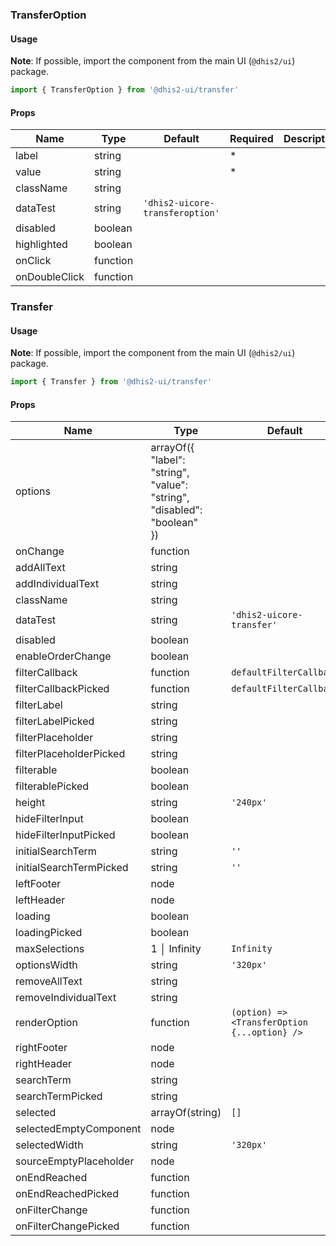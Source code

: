 ### TransferOption

#### Usage

**Note**: If possible, import the component from the main UI (`@dhis2/ui`) package.

```js
import { TransferOption } from '@dhis2-ui/transfer'
```

#### Props

| Name          | Type     | Default                         | Required | Description |
| ------------- | -------- | ------------------------------- | -------- | ----------- |
| label         | string   |                                 | \*       |             |
| value         | string   |                                 | \*       |             |
| className     | string   |                                 |          |             |
| dataTest      | string   | `'dhis2-uicore-transferoption'` |          |             |
| disabled      | boolean  |                                 |          |             |
| highlighted   | boolean  |                                 |          |             |
| onClick       | function |                                 |          |             |
| onDoubleClick | function |                                 |          |             |

### Transfer

#### Usage

**Note**: If possible, import the component from the main UI (`@dhis2/ui`) package.

```js
import { Transfer } from '@dhis2-ui/transfer'
```

#### Props

| Name                    | Type                                                                                        | Default                                      | Required | Description |
| ----------------------- | ------------------------------------------------------------------------------------------- | -------------------------------------------- | -------- | ----------- |
| options                 | arrayOf({<br/> "label": "string",<br/> "value": "string",<br/> "disabled": "boolean"<br/>}) |                                              | \*       |             |
| onChange                | function                                                                                    |                                              | \*       |             |
| addAllText              | string                                                                                      |                                              |          |             |
| addIndividualText       | string                                                                                      |                                              |          |             |
| className               | string                                                                                      |                                              |          |             |
| dataTest                | string                                                                                      | `'dhis2-uicore-transfer'`                    |          |             |
| disabled                | boolean                                                                                     |                                              |          |             |
| enableOrderChange       | boolean                                                                                     |                                              |          |             |
| filterCallback          | function                                                                                    | `defaultFilterCallback`                      |          |             |
| filterCallbackPicked    | function                                                                                    | `defaultFilterCallback`                      |          |             |
| filterLabel             | string                                                                                      |                                              |          |             |
| filterLabelPicked       | string                                                                                      |                                              |          |             |
| filterPlaceholder       | string                                                                                      |                                              |          |             |
| filterPlaceholderPicked | string                                                                                      |                                              |          |             |
| filterable              | boolean                                                                                     |                                              |          |             |
| filterablePicked        | boolean                                                                                     |                                              |          |             |
| height                  | string                                                                                      | `'240px'`                                    |          |             |
| hideFilterInput         | boolean                                                                                     |                                              |          |             |
| hideFilterInputPicked   | boolean                                                                                     |                                              |          |             |
| initialSearchTerm       | string                                                                                      | `''`                                         |          |             |
| initialSearchTermPicked | string                                                                                      | `''`                                         |          |             |
| leftFooter              | node                                                                                        |                                              |          |             |
| leftHeader              | node                                                                                        |                                              |          |             |
| loading                 | boolean                                                                                     |                                              |          |             |
| loadingPicked           | boolean                                                                                     |                                              |          |             |
| maxSelections           | 1 │ Infinity                                                                                | `Infinity`                                   |          |             |
| optionsWidth            | string                                                                                      | `'320px'`                                    |          |             |
| removeAllText           | string                                                                                      |                                              |          |             |
| removeIndividualText    | string                                                                                      |                                              |          |             |
| renderOption            | function                                                                                    | `(option) => <TransferOption {...option} />` |          |             |
| rightFooter             | node                                                                                        |                                              |          |             |
| rightHeader             | node                                                                                        |                                              |          |             |
| searchTerm              | string                                                                                      |                                              |          |             |
| searchTermPicked        | string                                                                                      |                                              |          |             |
| selected                | arrayOf(string)                                                                             | `[]`                                         |          |             |
| selectedEmptyComponent  | node                                                                                        |                                              |          |             |
| selectedWidth           | string                                                                                      | `'320px'`                                    |          |             |
| sourceEmptyPlaceholder  | node                                                                                        |                                              |          |             |
| onEndReached            | function                                                                                    |                                              |          |             |
| onEndReachedPicked      | function                                                                                    |                                              |          |             |
| onFilterChange          | function                                                                                    |                                              |          |             |
| onFilterChangePicked    | function                                                                                    |                                              |          |             |
